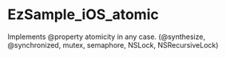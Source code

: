 EzSample_iOS_atomic
===================

Implements @property atomicity in any case. (@synthesize, @synchronized, mutex, semaphore, NSLock, NSRecursiveLock)